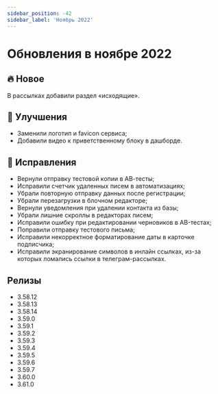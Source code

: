 ```yaml
---
sidebar_position: -42
sidebar_label: 'Ноябрь 2022'
---
```


# Обновления в ноябре 2022

## 🔥 Новое

В рассылках добавили раздел «исходящие».

## 🚀 Улучшения

- Заменили логотип и favicon сервиса;
- Добавили видео к приветственному блоку в дашборде.

## 🐛 Исправления

- Вернули отправку тестовой копии в АВ-тесты;
- Исправили счетчик удаленных писем в автоматизациях;
- Убрали повторную отправку данных после регистрации;
- Убрали перезагрузки в блочном редакторе;
- Вернули уведомления при удалении контакта из базы;
- Убрали лишние скроллы в редакторах писем;
- Исправили ошибку при редактировании черновиков в AB-тестах;
- Поправили отправку тестового письма;
- Исправили некорректное форматирование даты в карточке подписчика;
- Исправили экранирование символов в инлайн ссылках, из-за которых ломались ссылки в телеграм-рассылках.

## Релизы

- 3.58.12
- 3.58.13
- 3.58.14
- 3.59.0
- 3.59.1
- 3.59.2
- 3.59.3
- 3.59.4
- 3.59.5
- 3.59.6
- 3.59.7
- 3.60.0
- 3.61.0
